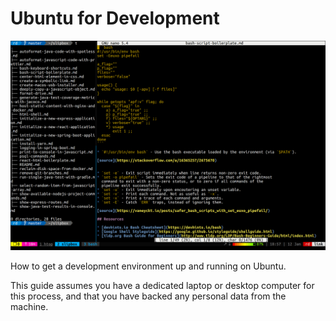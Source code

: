 # Ubuntu for Development

![juiced-up terminal](../assets/images/tmux-plus-nano-50.png)

How to get a development environment up and running on Ubuntu.

This guide assumes you have a dedicated laptop or desktop computer for this
process, and that you have backed any personal data from the machine.
